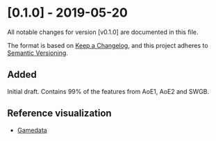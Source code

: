 # [0.1.0] - 2019-05-20
All notable changes for version [v0.1.0] are documented in this file.

The format is based on [Keep a Changelog](https://keepachangelog.com/en/1.0.0/),
and this project adheres to [Semantic Versioning](https://semver.org/spec/v2.0.0.html).

## Added
Initial draft. Contains 99% of the features from AoE1, AoE2 and SWGB.

## Reference visualization

* [Gamedata](https://github.com/SFTtech/openage/blob/317947efc7219c5bc049a8b6c20fb79ce75f8323/doc/nyan/aoe2_nyan_tree.svg)
